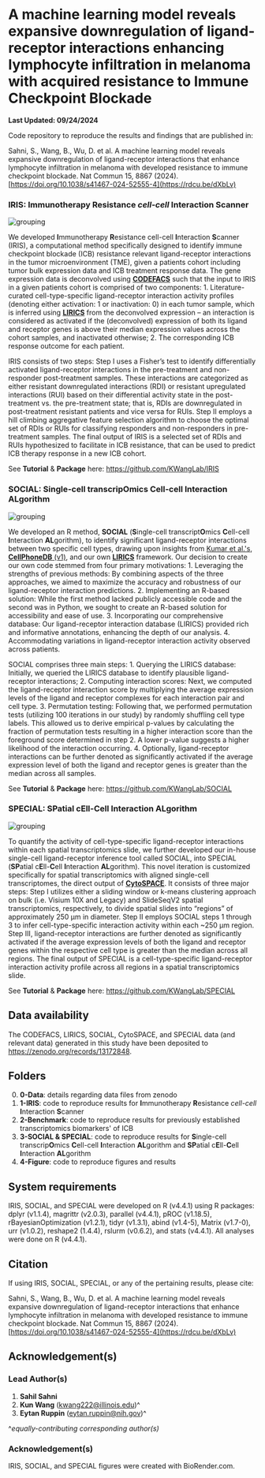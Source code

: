 # A machine learning model reveals expansive downregulation of ligand-receptor interactions enhancing lymphocyte infiltration in melanoma with acquired resistance to Immune Checkpoint Blockade
**Last Updated: 09/24/2024**

Code repository to reproduce the results and findings that are published in: 

Sahni, S., Wang, B., Wu, D. et al. A machine learning model reveals expansive downregulation of ligand-receptor interactions that enhance lymphocyte infiltration in melanoma with developed resistance to immune checkpoint blockade. Nat Commun 15, 8867 (2024). [https://doi.org/10.1038/s41467-024-52555-4](https://rdcu.be/dXbLv)

### IRIS: **I**mmunotherapy **R**esistance *cell-cell* **I**nteraction **S**canner
<img src="https://github.com/kwangcb/IRIS/blob/main/4-Figure/figures/biorender/png/IRIS%20figure%201%20Final%20Version%20%5Bnc%20acc%5D.png" alt="grouping">

We developed **I**mmunotherapy **R**esistance cell-cell **I**nteraction **S**canner (IRIS), a computational method specifically designed to identify immune checkpoint blockade (ICB) resistance relevant ligand-receptor interactions in the tumor microenvironment (TME), given a patients cohort including tumor bulk expression data and ICB treatment response data. The gene expression data is deconvolved using [**CODEFACS**](https://pubmed.ncbi.nlm.nih.gov/34983745/) such that the input to IRIS in a given patients cohort is comprised of two components: 1. Literature-curated cell-type-specific ligand-receptor interaction activity profiles (denoting either activation: 1 or inactivation: 0) in each tumor sample, which is inferred using [**LIRICS**](https://pubmed.ncbi.nlm.nih.gov/34983745/) from the deconvolved expression – an interaction is considered as activated if the (deconvolved) expression of both its ligand and receptor genes is above their median expression values across the cohort samples, and inactivated otherwise;  2. The corresponding ICB response outcome for each patient. 

IRIS consists of two steps: Step I uses a Fisher’s test to identify differentially activated ligand-receptor interactions in the pre-treatment and non-responder post-treatment samples. These interactions are categorized as either resistant downregulated interactions (RDI) or resistant upregulated interactions (RUI) based on their differential activity state in the post-treatment vs. the pre-treatment state; that is, RDIs are downregulated in post-treatment resistant patients and vice versa for RUIs. Step II employs a hill climbing aggregative feature selection algorithm to choose the optimal set of RDIs or RUIs for classifying responders and non-responders in pre-treatment samples. The final output of IRIS is a selected set of RDIs and RUIs hypothesized to facilitate in ICB resistance, that can be used to predict ICB therapy response in a new ICB cohort.

See **Tutorial** & **Package** here: https://github.com/KWangLab/IRIS

### SOCIAL: **S**ingle-cell transcrip**O**mics **C**ell-cell **I**nteraction **AL**gorithm
<img src="https://github.com/kwangcb/IRIS/blob/main/4-Figure/figures/biorender/png/SOCIAL%20%5Bnc%20acc%5D.png" alt="grouping">

We developed an R method, **SOCIAL** (**S**ingle-cell transcript**O**mics **C**ell-cell **I**nteraction **AL**gorithm), to identify significant ligand-receptor interactions between two specific cell types, drawing upon insights from [Kumar et al.'s](https://pubmed.ncbi.nlm.nih.gov/30404002/), [**CellPhoneDB** (v1)](https://pubmed.ncbi.nlm.nih.gov/30429548/), and our own [**LIRICS**](https://pubmed.ncbi.nlm.nih.gov/34983745/) framework. Our decision to create our own code stemmed from four primary motivations: 1. Leveraging the strengths of previous methods: By combining aspects of the three approaches, we aimed to maximize the accuracy and robustness of our ligand-receptor interaction predictions. 2. Implementing an R-based solution: While the first method lacked publicly accessible code and the second was in Python, we sought to create an R-based solution for accessibility and ease of use. 3. Incorporating our comprehensive database: Our ligand-receptor interaction database (LIRICS) provided rich and informative annotations, enhancing the depth of our analysis. 4. Accommodating variations in ligand-receptor interaction activity observed across patients.

SOCIAL comprises three main steps: 1. Querying the LIRICS database: Initially, we queried the LIRICS database to identify plausible ligand-receptor interactions; 2. Computing interaction scores: Next, we computed the ligand-receptor interaction score by multiplying the average expression levels of the ligand and receptor complexes for each interaction pair and cell type. 3. Permutation testing: Following that, we performed permutation tests (utilizing 100 iterations in our study) by randomly shuffling cell type labels. This allowed us to derive empirical p-values by calculating the fraction of permutation tests resulting in a higher interaction score than the foreground score determined in step 2. A lower p-value suggests a higher likelihood of the interaction occurring. 4. Optionally, ligand-receptor interactions can be further denoted as significantly activated if the average expression level of both the ligand and receptor genes is greater than the median across all samples.

See **Tutorial** & **Package** here: https://github.com/KWangLab/SOCIAL

### SPECIAL: **SP**atial c**E**ll-**C**ell **I**nteraction **AL**gorithm
<img src="https://github.com/kwangcb/IRIS/blob/main/4-Figure/figures/biorender/png/SPECIAL%20%5Bnc%20acc%5D.png" alt="grouping">

To quantify the activity of cell-type-specific ligand-receptor interactions within each spatial transcriptomics slide, we further developed our in-house single-cell ligand-receptor inference tool called SOCIAL, into SPECIAL (**SP**atial c**E**ll-**C**ell **I**nteraction **AL**gorithm). This novel iteration is customized specifically for spatial transcriptomics with aligned single-cell transcriptomes, the direct output of [**CytoSPACE**](https://github.com/digitalcytometry/cytospace/tree/main). It consists of three major steps: Step I utilizes either a sliding window or k-means clustering approach on bulk (i.e. Visium 10X and Legacy) and SlideSeqV2 spatial transcriptomics, respectively, to divide spatial slides into “regions” of approximately 250 μm in diameter. Step II employs SOCIAL steps 1 through 3 to infer cell-type-specific interaction activity within each ~250 μm region. Step III, ligand-receptor interactions are further denoted as significantly activated if the average expression levels of both the ligand and receptor genes within the respective cell type is greater than the median across all regions. The final output of SPECIAL is a cell-type-specific ligand-receptor interaction activity profile across all regions in a spatial transcriptomics slide.

See **Tutorial** & **Package** here: https://github.com/KWangLab/SPECIAL

## Data availability 
The CODEFACS, LIRICS, SOCIAL, CytoSPACE, and SPECIAL data (and relevant data) generated in this study have been deposited to https://zenodo.org/records/13172848.

## Folders
0. **0-Data**: details regarding data files from zenodo
1. **1-IRIS**: code to reproduce results for **I**mmunotherapy **R**esistance *cell-cell* **I**nteraction **S**canner
2. **2-Benchmark**: code to reproduce results for previously established transcriptomics biomarkers' of ICB
3. **3-SOCIAL & SPECIAL**: code to reproduce results for **S**ingle-cell transcrip**O**mics **C**ell-cell **I**nteraction **AL**gorithm and **SP**atial c**E**ll-**C**ell **I**nteraction **AL**gorithm
4. **4-Figure**: code to reproduce figures and results

## System requirements
IRIS, SOCIAL, and SPECIAL were developed on R (v4.4.1) using R packages: dplyr (v1.1.4), magrittr (v2.0.3), parallel (v4.4.1), pROC (v1.18.5), rBayesianOptimization (v1.2.1), tidyr (v1.3.1), abind (v1.4-5), Matrix (v1.7-0),  urr (v1.0.2), reshape2 (1.4.4), rslurm (v0.6.2), and stats (v4.4.1). All analyses were done on R (v4.4.1).

## Citation
If using IRIS, SOCIAL, SPECIAL, or any of the pertaining results, please cite:

Sahni, S., Wang, B., Wu, D. et al. A machine learning model reveals expansive downregulation of ligand-receptor interactions that enhance lymphocyte infiltration in melanoma with developed resistance to immune checkpoint blockade. Nat Commun 15, 8867 (2024). [https://doi.org/10.1038/s41467-024-52555-4](https://rdcu.be/dXbLv)

## Acknowledgement(s)
### Lead Author(s)
1. **Sahil Sahni**
2. **Kun Wang** (kwang222@illinois.edu)^
3. **Eytan Ruppin** (eytan.ruppin@nih.gov)^

^*equally-contributing corresponding author(s)*

### Acknowledgement(s)
IRIS, SOCIAL, and SPECIAL figures were created with BioRender.com.
